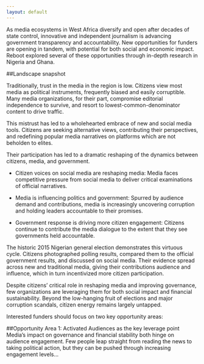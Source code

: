 ```yaml
---
layout: default
---
```


As media ecosystems in West Africa diversify and open after decades of state control, innovative and independent journalism is advancing government transparency and accountability. New opportunities for funders are opening in tandem, with potential for both social and economic impact. Reboot explored several of these opportunities through in-depth research in Nigeria and Ghana.

##Landscape snapshot

Traditionally, trust in the media in the region is low. Citizens view most media as political instruments, frequently biased and easily corruptible. Many media organizations, for their part, compromise editorial independence to survive, and resort to lowest-common-denominator content to drive traffic.

This mistrust has led to a wholehearted embrace of new and social media tools. Citizens are seeking alternative views, contributing their perspectives, and redefining popular media narratives on platforms which are not beholden to elites.

Their participation has led to a dramatic reshaping of the dynamics between citizens, media, and government.

- Citizen voices on social media are reshaping media: Media faces competitive pressure from social media to deliver critical examinations of official narratives.

- Media is influencing politics and government: Spurred by audience demand and contributions, media is increasingly uncovering corruption and holding leaders accountable to their promises.

- Government response is driving more citizen engagement: Citizens continue to contribute the media dialogue to the extent that they see governments held accountable.

The historic 2015 Nigerian general election demonstrates this virtuous cycle. Citizens photographed polling results, compared them to the official government results, and discussed on social media. Their evidence spread across new and traditional media, giving their contributions audience and influence, which in turn incentivized more citizen participation.

Despite citizens’ critical role in reshaping media and improving governance, few organizations are leveraging them for both social impact and financial sustainability. Beyond the low-hanging fruit of elections and major corruption scandals, citizen energy remains largely untapped.

Interested funders should focus on two key opportunity areas:

##Opportunity Area 1: Activated Audiences as the key leverage point
Media’s impact on governance and financial stability both hinge on audience engagement. Few people leap straight from reading the news to taking political action, but they can be pushed through increasing engagement levels…
